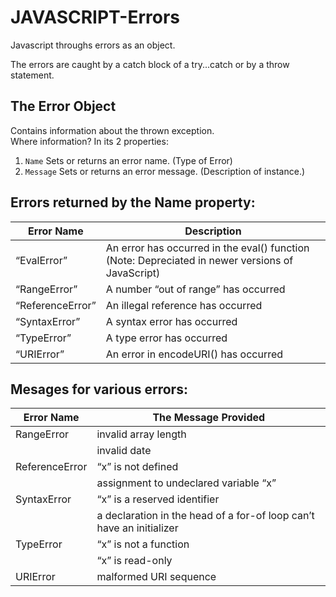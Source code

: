 # JAVASCRIPT-Errors
Javascript throughs errors as an object. </br>

The errors are caught by a catch block of a try...catch or by a throw statement. </br>

## The Error Object
Contains information about the thrown exception. </br>
Where information? In its 2 properties:  </br>

1. `Name` Sets or returns an error name. (Type of Error)  </br>
2. `Message` Sets or returns an error message. (Description of instance.)  </br>

## Errors returned by the Name property:

|Error Name| Description |
|-------|-------|
| “EvalError” | An error has occurred in the eval() function (Note: Depreciated in newer versions of JavaScript) |
| “RangeError” | A number “out of range” has occurred |
|“ReferenceError” | An illegal reference has occurred |
| “SyntaxError” | A syntax error has occurred |
| “TypeError” | A type error has occurred |
| “URIError” | An error in encodeURI() has occurred |

## Mesages for various errors:
|Error Name| The Message Provided |
|-------|-------|
| RangeError|  invalid array length |
|      |  invalid date|
| ReferenceError |  “x” is not defined |
|| assignment to undeclared variable “x” |
| SyntaxError | “x” is a reserved identifier |
||  a declaration in the head of a for-of loop can’t have an initializer |
| TypeError |  “x” is not a function |
||  “x” is read-only |
| URIError| malformed URI sequence |


  



  
